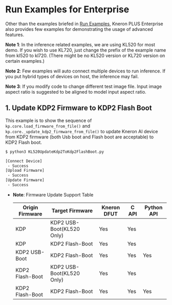 # Run Examples for Enterprise

Other than the examples briefed in [Run Examples](./run_examples.md), Kneron PLUS Enterprise also provides few examples for demonstrating the usage of advanced features.

**Note 1**: In the inference related examples, we are using KL520 for most demo. If you wish to use KL720, just change the prefix of the example name from kl520 to kl720. (There might be no KL520 version or KL720 version on certain examples.)

**Note 2**: Few examples will auto connect multiple devices to run inference. If you put hybrid types of devices on host, the inference may fail.

**Note 3**: If you modify code to change different test image file. Input image aspect ratio is suggested to be aligned to model input aspect ratio.

## 1. Update KDP2 Firmware to KDP2 Flash Boot

This example is to show the sequence of `kp.core.load_firmware_from_file()` and `kp.core._update_kdp2_firmware_from_file()` to update Kneron AI device from KDP2 firmware (both Usb boot and Flash boot are acceptable) to KDP2 Flash boot.

```bash
$ python3 KL520UpdateKdp2ToKdp2FlashBoot.py

[Connect Device]
 - Success
[Upload Firmware]
 - Success
[Update Firmware]
 - Success
```

* **Note**: Firmware Update Support Table

    | Origin Firmware | Target Firmware           | Kneron DFUT | C API | Python API |
    | --------------- | ------------------------- | ----------- | ----- | ---------- |
    | KDP             | KDP2 USB-Boot(KL520 Only) | Yes         | Yes   |            |
    | KDP             | KDP2 Flash-Boot           | Yes         | Yes   |            |
    | KDP2 USB-Boot   | KDP2 Flash-Boot           | Yes         | Yes   | Yes        |
    | KDP2 Flash-Boot | KDP2 USB-Boot(KL520 Only) | Yes         | Yes   |            |
    | KDP2 Flash-Boot | KDP2 Flash-Boot           | Yes         | Yes   | Yes        |